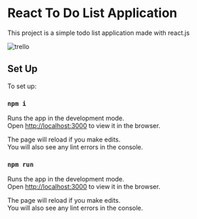 # React To Do List Application

This project is a simple todo list application made with react.js 

![trello](https://user-images.githubusercontent.com/49193381/204220928-b61ffda4-5e28-42fe-90c3-7f565c585610.png)

## Set Up

To set up:

### `npm i`

Runs the app in the development mode.\
Open [http://localhost:3000](http://localhost:3000) to view it in the browser.

The page will reload if you make edits.\
You will also see any lint errors in the console.

### `npm run`
Runs the app in the development mode.\
Open [http://localhost:3000](http://localhost:3000) to view it in the browser.

The page will reload if you make edits.\
You will also see any lint errors in the console.

